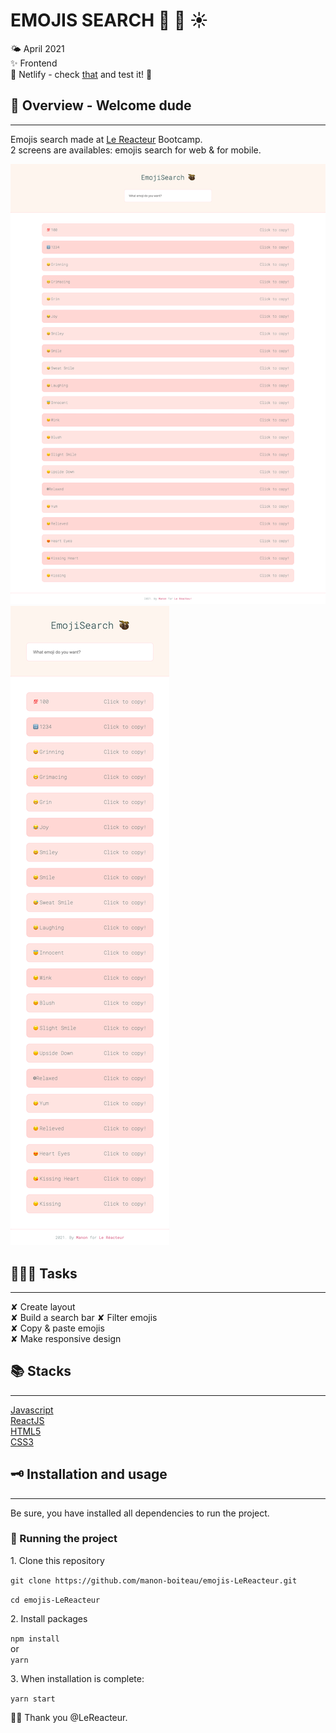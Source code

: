 # EMOJIS SEARCH 🥳 🦄 ☀️

🌤 April 2021  
✨ Frontend  
🔗 Netlify - check [that](https://emojissearch-lereacteur-2021.netlify.app/) and test it! 🦦

## 🌈 Overview - Welcome dude

---

Emojis search made at [Le Reacteur](https://www.lereacteur.io/) Bootcamp.  
2 screens are availables: emojis search for web & for mobile.

![Screen 1](src/assets/img/emojis-desktop.png)  
![Screen 2](src/assets/img/emojis-mobile.png)

## 👩🏻‍💻 Tasks

---

✘ Create layout  
✘ Build a search bar
✘ Filter emojis  
✘ Copy & paste emojis  
✘ Make responsive design

## 📚 Stacks

---

[Javascript](https://www.w3schools.com/js/default.asp)  
[ReactJS](https://fr.reactjs.org/docs/getting-started.html)  
[HTML5](https://www.w3schools.com/html/default.asp)  
[CSS3](https://www.w3schools.com/css/default.asp)

## 🗝 Installation and usage

---

Be sure, you have installed all dependencies to run the project.

### 🚙 Running the project

1️. Clone this repository

`git clone https://github.com/manon-boiteau/emojis-LeReacteur.git`

`cd emojis-LeReacteur`

2️. Install packages

`npm install`  
or  
`yarn`

3️. When installation is complete:

`yarn start`

🙏🏻 Thank you @LeReacteur.
